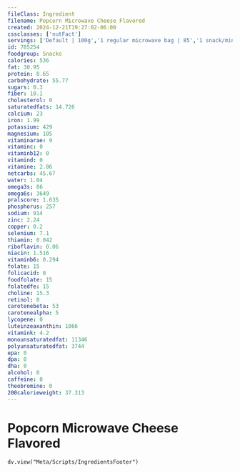 ```yaml
---
fileClass: Ingredient
filename: Popcorn Microwave Cheese Flavored
created: 2024-12-21T19:27:02-06:00
cssclasses: ['nutFact']
servings: ['Default | 100g','1 regular microwave bag | 85','1 snack/mini microwave bag | 43','1 100 calorie package | 30','1 cup, popped | 14','1 kernel | 0']
id: 785254
foodgroup: Snacks
calories: 536
fat: 30.95
protein: 8.65
carbohydrate: 55.77
sugars: 0.3
fiber: 10.1
cholesterol: 0
saturatedfats: 14.726
calcium: 23
iron: 1.99
potassium: 429
magnesium: 105
vitaminarae: 9
vitaminc: 0
vitaminb12: 0
vitamind: 0
vitamine: 2.86
netcarbs: 45.67
water: 1.04
omega3s: 86
omega6s: 3649
pralscore: 1.635
phosphorus: 257
sodium: 914
zinc: 2.24
copper: 0.2
selenium: 7.1
thiamin: 0.042
riboflavin: 0.06
niacin: 1.516
vitaminb6: 0.294
folate: 15
folicacid: 0
foodfolate: 15
folatedfe: 15
choline: 15.3
retinol: 0
carotenebeta: 53
carotenealpha: 5
lycopene: 0
luteinzeaxanthin: 1066
vitamink: 4.2
monounsaturatedfat: 11346
polyunsaturatedfat: 3744
epa: 0
dpa: 0
dha: 0
alcohol: 0
caffeine: 0
theobromine: 0
200calorieweight: 37.313
---
```


# Popcorn Microwave Cheese Flavored

```dataviewjs
dv.view("Meta/Scripts/IngredientsFooter")
```